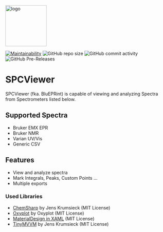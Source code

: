 <img src="https://raw.githubusercontent.com/JensKrumsieck/SPCViewer/chemsharp/.github/spc.png" alt="logo" width="128"/>

[![Maintainability](https://api.codeclimate.com/v1/badges/36b9fd90a6fcdc263702/maintainability)](https://codeclimate.com/github/JensKrumsieck/SPCViewer/maintainability)
![GitHub repo size](https://img.shields.io/github/repo-size/JensKrumsieck/SPCViewer)
![GitHub commit activity](https://img.shields.io/github/commit-activity/y/JensKrumsieck/SPCViewer)
![GitHub Pre-Releases](https://img.shields.io/github/downloads-pre/JensKrumsieck/SPCViewer/latest/total)
# SPCViewer

SPCViewer (fka. BluEPRint) is capable of viewing and analyzing Spectra from Spectrometers listed below.

## Supported Spectra
- Bruker EMX EPR
- Bruker NMR
- Varian UV/Vis
- Generic CSV

## Features
- View and analyze spectra
- Mark Integrals, Peaks, Custom Points ...
- Multiple exports

### Used Libraries
* [ChemSharp](https://github.com/JensKrumsieck/ChemSharp) by Jens Krumsieck (MIT License)
* [Oxyplot](https://github.com/oxyplot/oxyplot) by Oxyplot (MIT License)
* [MaterialDesign in XAML](https://github.com/MaterialDesignInXAML/MaterialDesignInXamlToolkit) (MIT License)
* [TinyMVVM](https://github.com/JensKrumsieck/TinyMVVM) by Jens Krumsieck (MIT License)
